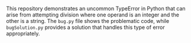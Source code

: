 This repository demonstrates an uncommon TypeError in Python that can arise from attempting division where one operand is an integer and the other is a string.  The `bug.py` file shows the problematic code, while `bugSolution.py` provides a solution that handles this type of error appropriately.